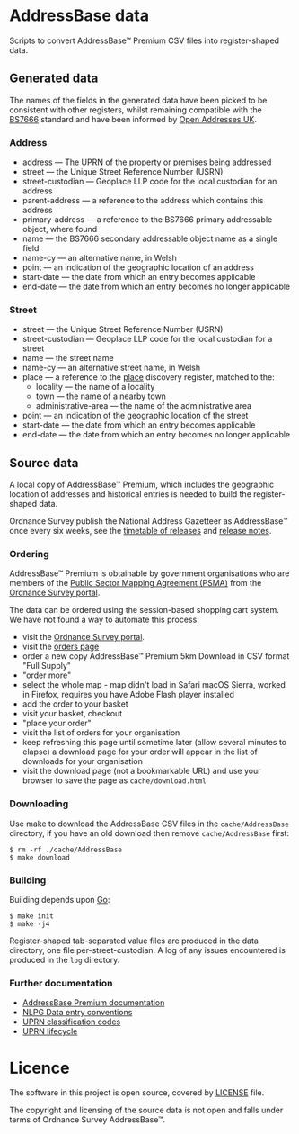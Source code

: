 # AddressBase data

Scripts to convert AddressBase™ Premium CSV files into register-shaped data.

## Generated data

The names of the fields in the generated data have been picked to be consistent with other registers, whilst remaining compatible with the
[BS7666](http://www.bsigroup.com/en-GB/about-bsi/media-centre/press-releases/2006/7/Standardize-the-referencing-and-addressing-of-geographical-objects/)
standard and have been informed by [Open Addresses UK](https://alpha.openaddressesuk.org/).

### Address

- address — The UPRN of the property or premises being addressed
- street — the Unique Street Reference Number (USRN)
- street-custodian — Geoplace LLP code for the local custodian for an address
- parent-address — a reference to the address which contains this address
- primary-address — a reference to the BS7666 primary addressable object, where found
- name — the BS7666 secondary addressable object name as a single field
- name-cy — an alternative name, in Welsh
- point — an indication of the geographic location of an address
- start-date — the date from which an entry becomes applicable
- end-date — the date from which an entry becomes no longer applicable

### Street

- street — the Unique Street Reference Number (USRN)
- street-custodian — Geoplace LLP code for the local custodian for a street
- name — the street name
- name-cy — an alternative street name, in Welsh
- place — a reference to the [place](https://github.com/openregister/place-data) discovery register, matched to the:
  - locality — the name of a locality
  - town — the name of a nearby town
  - administrative-area — the name of the administrative area
- point — an indication of the geographic location of the street
- start-date — the date from which an entry becomes applicable
- end-date — the date from which an entry becomes no longer applicable

## Source data

A local copy of AddressBase™ Premium, which includes the geographic location of addresses and historical entries is needed to build the register-shaped data.

Ordnance Survey publish the National Address Gazetteer as AddressBase™ once every six weeks, see the [timetable of releases](http://www.ordnancesurvey.co.uk/business-and-government/help-and-support/products/addressbase-epoch-dates.html) and [release notes](http://www.ordnancesurvey.co.uk/business-and-government/help-and-support/products/addressbase-release-notes.html).

### Ordering

AddressBase™ Premium is obtainable by government organisations who are members of the [Public Sector Mapping Agreement (PSMA)](https://www.ordnancesurvey.co.uk/business-and-government/public-sector/mapping-agreements/public-sector-mapping-agreement.html) from the [Ordnance Survey portal](https://www.ordnancesurvey.co.uk/sso/login.shtml). 

The data can be ordered using the session-based shopping cart system. We have not found a way to automate this process:

* visit the [Ordnance Survey portal](https://www.ordnancesurvey.co.uk/sso/login.shtml). 
* visit the [orders page](https://orders.ordnancesurvey.co.uk/orders/index.html)
* order a new copy AddressBase™ Premium 5km Download in CSV format "Full Supply"
* "order more"
* select the whole map - map didn't load in Safari macOS Sierra, worked in Firefox, requires you have Adobe Flash player installed
* add the order to your basket
* visit your basket, checkout
* "place your order"
* visit the list of orders for your organisation
* keep refreshing this page until sometime later (allow several minutes to elapse) a download page for your order will appear in the list of downloads for your organisation
* visit the download page (not a bookmarkable URL) and use your browser to save the page as `cache/download.html`

### Downloading

Use make to download the AddressBase CSV files in the `cache/AddressBase` directory,
if you have an old download then remove `cache/AddressBase` first:

    $ rm -rf ./cache/AddressBase
    $ make download

### Building

Building depends upon [Go](https://golang.org/doc/install):

    $ make init
    $ make -j4

Register-shaped tab-separated value files are produced in the data directory, one file per-street-custodian.
A log of any issues encountered is produced in the `log` directory.

### Further documentation

* [AddressBase Premium documentation](https://www.ordnancesurvey.co.uk/business-and-government/help-and-support/products/addressbase-premium.html)
* [NLPG Data entry conventions](http://www.iahub.net/docs/1398672866952.pdf)
* [UPRN classification codes](https://www.geoplace.co.uk/documents/10181/41984/2015%20the%20UPRN%20lifecycle%20V3%20%28CMS%20ID%20-%201429701616057%29)
* [UPRN lifecycle](https://www.geoplace.co.uk/documents/10181/41984/2015%20the%20UPRN%20lifecycle%20V3%20%28CMS%20ID%20-%201429701616057%29)

# Licence

The software in this project is open source, covered by [LICENSE](LICENSE) file.

The copyright and licensing of the source data is not open and falls under terms of Ordnance Survey AddressBase™.
